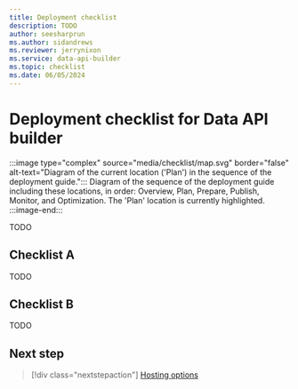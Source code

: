 ```yaml
---
title: Deployment checklist
description: TODO
author: seesharprun
ms.author: sidandrews
ms.reviewer: jerrynixon
ms.service: data-api-builder
ms.topic: checklist
ms.date: 06/05/2024
---
```


# Deployment checklist for Data API builder

:::image type="complex" source="media/checklist/map.svg" border="false" alt-text="Diagram of the current location ('Plan') in the sequence of the deployment guide.":::
Diagram of the sequence of the deployment guide including these locations, in order: Overview, Plan, Prepare, Publish, Monitor, and Optimization. The 'Plan' location is currently highlighted.
:::image-end:::

TODO

## Checklist A

TODO

## Checklist B

TODO

## Next step

> [!div class="nextstepaction"]
> [Hosting options](hosting-options.md)
